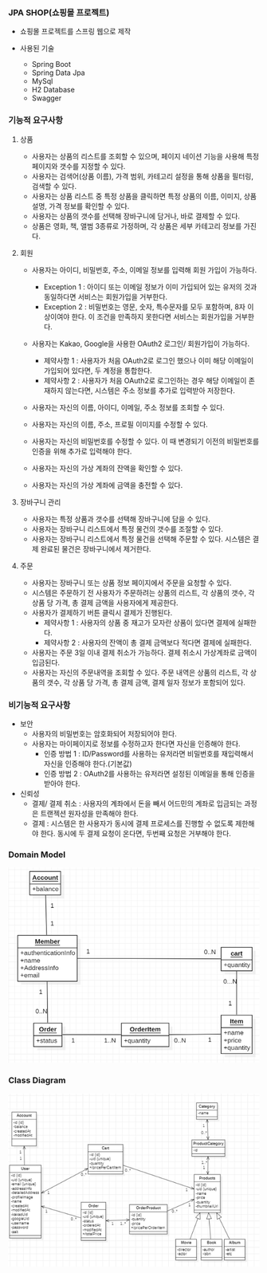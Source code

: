 ### JPA SHOP(쇼핑몰 프로젝트)

- 쇼핑몰 프로젝트를 스프링 웹으로 제작


- 사용된 기술 
  - Spring Boot
  - Spring Data Jpa
  - MySql
  - H2 Database
  - Swagger

### 기능적 요구사항

1. 상품

   - 사용자는 상품의 리스트를 조회할 수 있으며, 페이지 네이션 기능을 사용해 특정 페이지와 갯수를 지정할 수 있다.
   - 사용자는 검색어(상품 이름), 가격 범위, 카테고리 설정을 통해 상품을 필터링, 검색할 수 있다.
   - 사용자는 상품 리스트 중 특정 상품을 클릭하면 특정 상품의 이름, 이미지, 상품 설명, 가격 정보를 확인할 수 있다.
   - 사용자는 상품의 갯수를 선택해 장바구니에 담거나, 바로 결제할 수 있다.   
   - 상품은 영화, 책, 앨범 3종류로 가정하며, 각 상품은 세부 카테고리 정보를 가진다.
2. 회원

   - 사용자는 아이디, 비밀번호, 주소, 이메일 정보를 입력해 회원 가입이 가능하다.
     - Exception 1 : 아이디 또는 이메일 정보가 이미 가입되어 있는 유저의 것과 동일하다면 서비스는 회원가입을 거부한다.
     - Exception 2 : 비밀번호는 영문, 숫자, 특수문자를 모두 포함하며, 8자 이상이여야 한다. 이 조건을 만족하지 못한다면 서비스는 회원가입을 거부한다.

   - 사용자는 Kakao, Google을 사용한 OAuth2 로그인/ 회원가입이 가능하다. 
     - 제약사항 1 : 사용자가 처음 OAuth2로 로그인 했으나 이미 해당 이메일이 가입되어 있다면, 두 계정을 통합한다.
     - 제약사항 2 : 사용자가 처음 OAuth2로 로그인하는 경우 해당 이메일이 존재하지 않는다면, 시스템은 주소 정보를 추가로 입력받아 저장한다.
   - 사용자는 자신의 이름, 아이디, 이메일, 주소 정보를 조회할 수 있다.
   - 사용자는 자신의 이름, 주소, 프로필 이미지를 수정할 수 있다.
   - 사용자는 자신의 비밀번호를 수정할 수 있다. 이 때 변경되기 이전의 비밀번호를 인증을 위해 추가로 입력해야 한다.
   - 사용자는 자신의 가상 계좌의 잔액을 확인할 수 있다.
   - 사용자는 자신의 가상 계좌에 금액을 충전할 수 있다. 


3. 장바구니 관리
   - 사용자는 특정 상품과 갯수를 선택해 장바구니에 담을 수 있다.
   - 사용자는 장바구니 리스트에서 특정 물건의 갯수를 조절할 수 있다.
   - 사용자는 장바구니 리스트에서 특정 물건을 선택해 주문할 수 있다. 시스템은 결제 완료된 물건은 장바구니에서 제거한다.

   
4. 주문
    - 사용자는 장바구니 또는 상품 정보 페이지에서 주문을 요청할 수 있다.
    - 시스템은 주문하기 전 사용자가 주문하려는 상품의 리스트, 각 상품의 갯수, 각 상품 당 가격, 총 결제 금액을 사용자에게 제공한다.
    - 사용자가 결제하기 버튼 클릭시 결제가 진행된다.
      - 제약사항 1 : 사용자의 상품 중 재고가 모자란 상품이 있다면 결제에 실패한다.
      - 제약사항 2 : 사용자의 잔액이 총 결제 금액보다 적다면 결제에 실패한다.
    - 사용자는 주문 3일 이내 결제 취소가 가능하다. 결제 취소시 가상계좌로 금액이 입금된다.
    - 사용자는 자신의 주문내역을 조회할 수 있다. 주문 내역은 상품의 리스트, 각 상품의 갯수, 각 상품 당 가격, 총 결제 금액, 결제 일자 정보가 포함되어 있다.


### 비기능적 요구사항

- 보안
  - 사용자의 비밀번호는 암호화되어 저장되어야 한다.
  - 사용자는 마이페이지로 정보를 수정하고자 한다면 자신을 인증해야 한다.
    - 인증 방법 1 : ID/Password를 사용하는 유저라면 비밀번호를 재입력해서 자신을 인증해야 한다.(기본값)
    - 인증 방법 2 : OAuth2를 사용하는 유저라면 설정된 이메일을 통해 인증을 받아야 한다.
- 신뢰성
  - 결제/ 결제 취소 : 사용자의 계좌에서 돈을 빼서 어드민의 계좌로 입금되는 과정은 트랜젝션 원자성을 만족해야 한다.
  - 결제 : 시스템은 한 사용자가 동시에 결제 프로세스를 진행할 수 없도록 제한해야 한다. 동시에 두 결제 요청이 온다면, 두번째 요청은 거부해야 한다.



### Domain Model
![Domain Model](umls/domain_model.png)


### Class Diagram
![Class Diagram](umls/class_diagram.png)